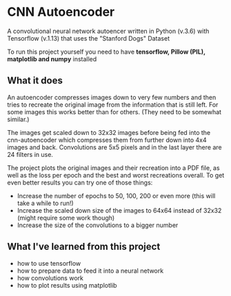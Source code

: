 # CNN Autoencoder
A convolutional neural network autoencer written in Python (v.3.6) with Tensorflow (v.1.13) that uses the "Stanford Dogs" Dataset

To run this project yourself you need to have **tensorflow, Pillow (PIL), matplotlib and numpy** installed

## What it does
An autoencoder compresses images down to very few numbers and then tries to recreate the original image from the information that is still left. For some images this works better than for others. (They need to be somewhat similar.)

The images get scaled down to 32x32 images before being fed into the cnn-autoencoder which compresses them from further down into 4x4 images and back. Convolutions are 5x5 pixels and in the last layer there are 24 filters in use.

The project plots the original images and their recreation into a PDF file, as well as the loss per epoch and the best and worst recreations overall. To get even better results you can try one of those things: 
- Increase the number of epochs to 50, 100, 200 or even more (this will take a while to run!) 
- Increase the scaled down size of the images to 64x64 instead of 32x32 (might require some work though)
- Increase the size of the convolutions to a bigger number


## What I've learned from this project
- how to use tensorflow
- how to prepare data to feed it into a neural network
- how convolutions work
- how to plot results using matplotlib
